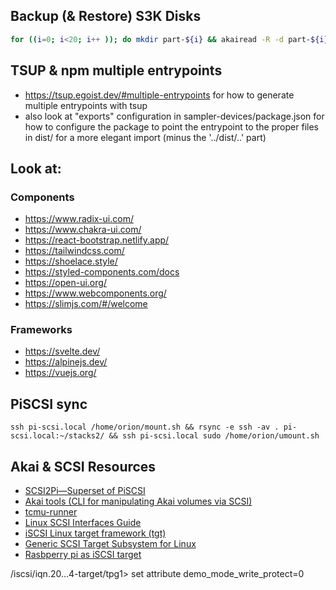 ## Backup (& Restore) S3K Disks

```zsh
for ((i=0; i<20; i++ )); do mkdir part-${i} && akairead -R -d part-${i} -f HD5.hds -p ${i} /; done
```


## TSUP & npm multiple entrypoints
* https://tsup.egoist.dev/#multiple-entrypoints for how to generate multiple entrypoints with tsup
* also look at "exports" configuration in sampler-devices/package.json for how to configure the package to point the entrypoint to the proper files in dist/ for a more elegant import (minus the '../dist/..' part)

## Look at:
### Components
* https://www.radix-ui.com/
* https://www.chakra-ui.com/
* https://react-bootstrap.netlify.app/
* https://tailwindcss.com/
* https://shoelace.style/
* https://styled-components.com/docs
* https://open-ui.org/
* https://www.webcomponents.org/
* https://slimjs.com/#/welcome

### Frameworks
* https://svelte.dev/
* https://alpinejs.dev/
* https://vuejs.org/

## PiSCSI sync
`ssh pi-scsi.local /home/orion/mount.sh && rsync -e ssh -av . pi-scsi.local:~/stacks2/ && ssh pi-scsi.local sudo /home/orion/umount.sh`

## Akai & SCSI Resources
* [SCSI2Pi&mdash;Superset of PiSCSI](https://www.scsi2pi.net/)
* [Akai tools (CLI for manipulating Akai volumes via SCSI)](https://www.lsnl.jp/~ohsaki/software/akaitools/)
* [tcmu-runner](https://github.com/open-iscsi/tcmu-runner)
* [Linux SCSI Interfaces Guide](https://www.kernel.org/doc/html/v4.13/driver-api/scsi.html)
* [iSCSI Linux target framework (tgt)](https://github.com/fujita/tgt)
* [Generic SCSI Target Subsystem for Linux](https://scst.sourceforge.net/)
* [Rasbperry pi as iSCSI target](https://www.stephenwagner.com/2020/03/18/how-to-raspberry-pi-4-as-an-iscsi-san-iscsi-target/)

/iscsi/iqn.20...4-target/tpg1> set attribute demo_mode_write_protect=0
